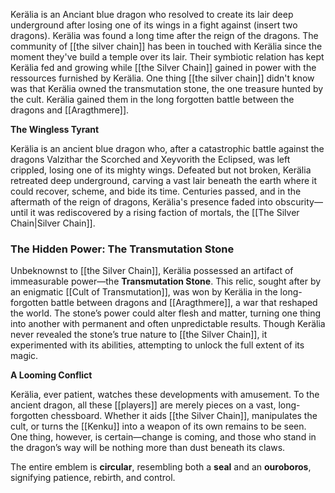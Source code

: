 Kerälia is an Anciant blue dragon who resolved to create its lair deep underground after losing one of its wings in a fight against (insert two dragons). Kerälia was found a long time after the reign of the dragons. The community of [[the silver chain]] has been in touched with Kerälia since the moment they've build a temple over its lair. Their symbiotic relation has kept Kerälia fed and growing while [[the Silver Chain]] gained in power with the ressources furnished by Kerälia. One thing [[the silver chain]] didn't know was that Kerälia owned the transmutation stone, the one treasure hunted by the cult. Kerälia gained them in the long forgotten battle between the dragons and [[Aragthmere]].

**The Wingless Tyrant**

Kerälia is an ancient blue dragon who, after a catastrophic battle against the dragons Valzithar the Scorched and Xeyvorith the Eclipsed, was left crippled, losing one of its mighty wings. Defeated but not broken, Kerälia retreated deep underground, carving a vast lair beneath the earth where it could recover, scheme, and bide its time. Centuries passed, and in the aftermath of the reign of dragons, Kerälia's presence faded into obscurity—until it was rediscovered by a rising faction of mortals, the [[The Silver Chain|Silver Chain]].

### **The Hidden Power: The Transmutation Stone**

Unbeknownst to [[the Silver Chain]], Kerälia possessed an artifact of immeasurable power—the **Transmutation Stone**. This relic, sought after by an enigmatic [[Cult of Transmutation]], was won by Kerälia in the long-forgotten battle between dragons and [[Aragthmere]], a war that reshaped the world. The stone’s power could alter flesh and matter, turning one thing into another with permanent and often unpredictable results. Though Kerälia never revealed the stone’s true nature to [[the Silver Chain]], it experimented with its abilities, attempting to unlock the full extent of its magic.

**A Looming Conflict**

Kerälia, ever patient, watches these developments with amusement. To the ancient dragon, all these [[players]] are merely pieces on a vast, long-forgotten chessboard. Whether it aids [[the Silver Chain]], manipulates the cult, or turns the [[Kenku]] into a weapon of its own remains to be seen. One thing, however, is certain—change is coming, and those who stand in the dragon’s way will be nothing more than dust beneath its claws.

The entire emblem is **circular**, resembling both a **seal** and an **ouroboros**, signifying patience, rebirth, and control.